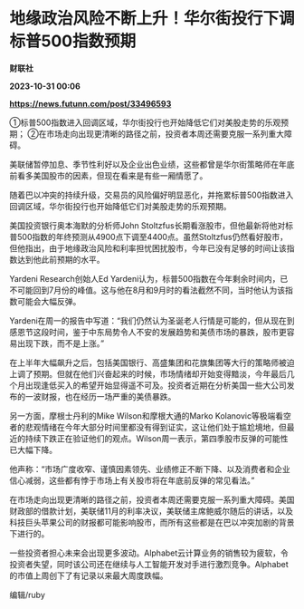 # 地缘政治风险不断上升！华尔街投行下调标普500指数预期
**财联社**

**2023-10-31 00:06**

**https://news.futunn.com/post/33496593**

①标普500指数进入回调区域，华尔街投行也开始降低它们对美股走势的乐观预期； ②在市场走向出现更清晰的路径之前，投资者本周还需要克服一系列重大障碍。

美联储暂停加息、季节性利好以及企业出色业绩，这些都曾是华尔街策略师在年底前看多美国股市的因素，但现在看来是有些一厢情愿了。

随着巴以冲突的持续升级，交易员的风险偏好明显恶化，并拖累标普500指数进入回调区域，华尔街投行也开始降低它们对美股走势的乐观预期。

美国投资银行奥本海默的分析师John Stoltzfus长期看涨股市，但他最新将他对标普500指数的年终预测从4900点下调至4400点。虽然Stoltzfus仍然看好股市，但他指出，由于地缘政治风险和利率担忧困扰股市，今年已没有足够的时间让该指数达到他此前预期的水平。

Yardeni Research创始人Ed Yardeni认为，标普500指数在今年剩余时间内，已不可能回到7月份的峰值。这与他在8月和9月时的看法截然不同，当时他认为该指数可能会大幅反弹。

Yardeni在周一的报告中写道：“我们仍然认为圣诞老人行情是可能的，但从现在到感恩节这段时间，鉴于中东局势令人不安的发展趋势和美债市场的暴跌，股市更容易出现下跌，而不是上涨。”

在上半年大幅飙升之后，包括美国银行、高盛集团和花旗集团等大行的策略师被迫上调了预期。但就在他们兴奋起来的时候，市场情绪却开始变得黯淡，今年最后几个月出现逢低买入的希望开始显得遥不可及。投资者近期在分析美国一些大公司发布的一波财报，也在经历一场严重的美债暴跌。

另一方面，摩根士丹利的Mike Wilson和摩根大通的Marko Kolanovic等极端看空者的悲观情绪在今年大部分时间里都没有得到证实，这让他们处于尴尬境地，但最近的持续下跌正在验证他们的观点。Wilson周一表示，第四季股市反弹的可能性已大幅下降。

他声称：“市场广度收窄、谨慎因素领先、业绩修正不断下降、以及消费者和企业信心减弱，这些都有悖于市场上有关股市将在年底前反弹的常见看法。”

在市场走向出现更清晰的路径之前，投资者本周还需要克服一系列重大障碍。美国财政部的借款计划，美联储11月的利率决议，美联储主席鲍威尔随后的讲话，以及科技巨头苹果公司的财报都可能影响股市，而所有这些都是在巴以冲突加剧的背景下进行的。

一些投资者担心未来会出现更多波动。Alphabet云计算业务的销售较为疲软，令投资者失望，同时该公司还在继续与人工智能开发对手进行激烈竞争。Alphabet的市值上周创下了有记录以来最大周度跌幅。

编辑/ruby